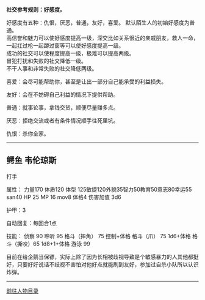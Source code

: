 
**社交参考规则：好感度。**

好感度有五种：仇恨，厌恶，普通，友好，喜爱。
默认陌生人的初始好感度为普通。  
高信誉和魅力可以使好感度提高一级，深交比如关系很近的亲戚朋友，救人一命，一起扛过枪一起蹲过窗等可以使好感度提高一级。  
成功的社交可以使程度提高一级，极难可以提高两级。  
冒犯打扰和失败的社交降低一级。  
不干人事和非常失败的社交降低两级。  

喜爱：会尽可能帮助你，甚至是让出一部分自己能承受的利益损失。

友好：会在不妨碍自己利益的情况下提供帮助。

普通：就事论事，拿钱交货，顺便尽量赚多点。

厌恶：拒绝交流或者有条件情况顺手往死里坑。

仇恨：杀你全家。

---
## 鳄鱼 韦伦琼斯 

打手

属性：
力量170 体质120 体型 125敏捷120外貌35智力50教育50意志80幸运55 san40 HP 25 MP 16 mov8 体格4 伤害加值 3d6

护甲：3

自动回复：每回合1点

技能：
侦察 90 聆听 95 格斗（摔角） 75 控制+体格 格斗（爪） 75 1d6+体格 格斗（撕咬）65 1d8+1+体格 游泳 99

目前在给企鹅当保镖，实际上除了因为长相被歧视导致是个敏感暴力的人其他都挺好，只要好好说话不歧视不害怕对他好点就能刷到友好，参加过自杀小队所以认识炸弹。


---

[前往人物目录](../人物目录.md)